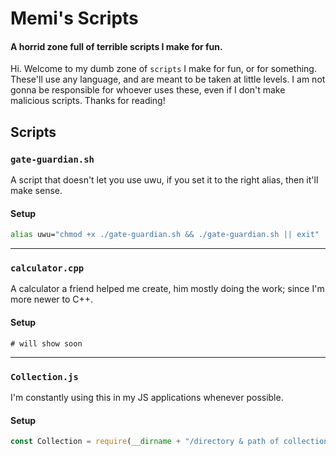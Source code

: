 # Memi's Scripts
#### A horrid zone full of terrible scripts I make for fun.

Hi. Welcome to my dumb zone of `scripts` I make for fun, or for something. These'll use any language, and are meant to be taken at little levels. I am not gonna be responsible for whoever uses these, even if I don't make malicious scripts. Thanks for reading!

## Scripts
### `gate-guardian.sh`
A script that doesn't let you use uwu, if you set it to the right alias, then it'll make sense.

#### Setup
```sh
alias uwu="chmod +x ./gate-guardian.sh && ./gate-guardian.sh || exit"
```
___
### `calculator.cpp`
A calculator a friend helped me create, him mostly doing the work; since I'm more newer to C++.

#### Setup
```
# will show soon
```
___
### `Collection.js`
I'm constantly using this in my JS applications whenever possible.

#### Setup
```js
const Collection = require(__dirname + "/directory & path of collection.js");
```
